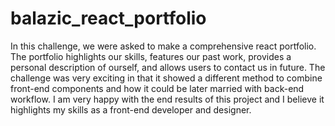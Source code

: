 # balazic_react_portfolio

In this challenge, we were asked to make a comprehensive react portfolio. The portfolio highlights our skills, features our past work, provides a personal description of ourself, and allows users to contact us in future. The challenge was very exciting in that it showed a different method to combine front-end components and how it could be later married with back-end workflow. I am very happy with the end results of this project and I believe it highlights my skills as a front-end developer and designer.
